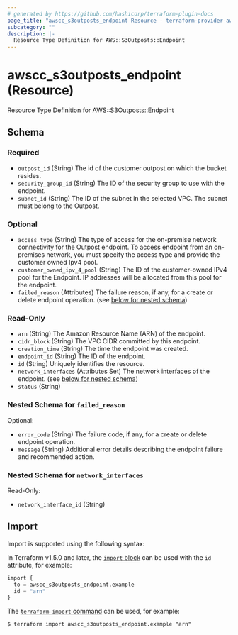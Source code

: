 ```yaml
---
# generated by https://github.com/hashicorp/terraform-plugin-docs
page_title: "awscc_s3outposts_endpoint Resource - terraform-provider-awscc"
subcategory: ""
description: |-
  Resource Type Definition for AWS::S3Outposts::Endpoint
---
```


# awscc_s3outposts_endpoint (Resource)

Resource Type Definition for AWS::S3Outposts::Endpoint



<!-- schema generated by tfplugindocs -->
## Schema

### Required

- `outpost_id` (String) The id of the customer outpost on which the bucket resides.
- `security_group_id` (String) The ID of the security group to use with the endpoint.
- `subnet_id` (String) The ID of the subnet in the selected VPC. The subnet must belong to the Outpost.

### Optional

- `access_type` (String) The type of access for the on-premise network connectivity for the Outpost endpoint. To access endpoint from an on-premises network, you must specify the access type and provide the customer owned Ipv4 pool.
- `customer_owned_ipv_4_pool` (String) The ID of the customer-owned IPv4 pool for the Endpoint. IP addresses will be allocated from this pool for the endpoint.
- `failed_reason` (Attributes) The failure reason, if any, for a create or delete endpoint operation. (see [below for nested schema](#nestedatt--failed_reason))

### Read-Only

- `arn` (String) The Amazon Resource Name (ARN) of the endpoint.
- `cidr_block` (String) The VPC CIDR committed by this endpoint.
- `creation_time` (String) The time the endpoint was created.
- `endpoint_id` (String) The ID of the endpoint.
- `id` (String) Uniquely identifies the resource.
- `network_interfaces` (Attributes Set) The network interfaces of the endpoint. (see [below for nested schema](#nestedatt--network_interfaces))
- `status` (String)

<a id="nestedatt--failed_reason"></a>
### Nested Schema for `failed_reason`

Optional:

- `error_code` (String) The failure code, if any, for a create or delete endpoint operation.
- `message` (String) Additional error details describing the endpoint failure and recommended action.


<a id="nestedatt--network_interfaces"></a>
### Nested Schema for `network_interfaces`

Read-Only:

- `network_interface_id` (String)

## Import

Import is supported using the following syntax:

In Terraform v1.5.0 and later, the [`import` block](https://developer.hashicorp.com/terraform/language/import) can be used with the `id` attribute, for example:

```terraform
import {
  to = awscc_s3outposts_endpoint.example
  id = "arn"
}
```

The [`terraform import` command](https://developer.hashicorp.com/terraform/cli/commands/import) can be used, for example:

```shell
$ terraform import awscc_s3outposts_endpoint.example "arn"
```
